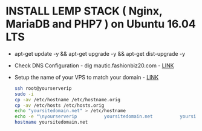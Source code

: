 # INSTALL LEMP STACK ( Nginx, MariaDB and PHP7 ) on Ubuntu 16.04 LTS 

* apt-get update -y && apt-get upgrade -y && apt-get dist-upgrade -y
* Check DNS Configuration - dig mautic.fashionbiz20.com - [LINK](https://linoxide.com/linux-how-to/install-mautic-easyengine-ubuntu-16-04/)
* Setup the name of your VPS to match your domain - [LINK](https://linoxide.com/linux-how-to/install-mautic-easyengine-ubuntu-16-04/)

  ```bash
  ssh root@yourserverip
  sudo -i
  cp -av /etc/hostname /etc/hostname.orig
  cp -av /etc/hosts /etc/hosts.orig
  echo "yoursitedomain.net" > /etc/hostname
  echo -e "\nyourserverip          yoursitedomain.net          yoursitedomain" >> /etc/hosts
  hostname yoursitedomain.net
   ```

